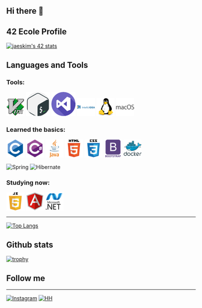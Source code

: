 ## Hi there 👋

## 42 Ecole Profile
[![jaeskim's 42 stats](https://badge42.herokuapp.com/api/stats/jberegon?privacyEmail=true)](https://github.com/JaeSeoKim/badge42)

## Languages and Tools
### Tools:

![Vim](https://github.com/vasekva/vasekva/raw/main/icons/vim.png)
![Bash](https://github.com/vasekva/vasekva/raw/main/icons/gnu-bash.png)
![Vstudio](https://github.com/vasekva/vasekva/raw/main/icons/Vstudio.png)
![Intellij](https://github.com/vasekva/vasekva/raw/main/icons/intellij.png)
![Linux](https://github.com/vasekva/vasekva/raw/main/icons/linux.png)
![MacOS](https://github.com/vasekva/vasekva/raw/main/icons/macos.png)

### Learned the basics:

![C](https://github.com/vasekva/vasekva/raw/main/icons/c.png)
![C_Sharp](https://github.com/vasekva/vasekva/raw/main/icons/c_sharp.png)
![Java](https://github.com/vasekva/vasekva/raw/main/icons/java.png)
![Html](https://github.com/vasekva/vasekva/raw/main/icons/html5.png)
![CSS](https://github.com/vasekva/vasekva/raw/main/icons/css3.png)
![Bootstrap](https://github.com/vasekva/vasekva/raw/main/icons/bootstrap.png)
![Docker](https://github.com/vasekva/vasekva/raw/main/icons/docker.png)


![Spring](https://img.shields.io/badge/-Spring-CCCCCF?style=for-the-badge&logo=spring)
![Hibernate](https://img.shields.io/badge/-Hibernate-996633?style=for-the-badge&logo=hibernate)

### Studying now:

![JS](https://github.com/vasekva/vasekva/raw/main/icons/javascript.png)
![Angular](https://github.com/vasekva/vasekva/raw/main/icons/angularjs.png)
![.NET](https://github.com/vasekva/vasekva/raw/main/icons/dot_net.png)

---
[![Top Langs](https://github-readme-stats.vercel.app/api/top-langs/?username=vasekva&layout=compact)](https://github.com/anuraghazra/github-readme-stats)

[comment]: <> ([![Anurag's GitHub stats]&#40;https://github-readme-stats.vercel.app/api?username=vasekva&show_icons=true&theme=tokyonight&#41;]&#40;https://github.com/anuraghazra/github-readme-stats&#41;)
## Github stats
[![trophy](https://github-profile-trophy.vercel.app/?username=vasekva&theme=onedark)](https://github.com/ryo-ma/github-profile-vasekva)

## Follow me

---
[![Instagram](https://img.shields.io/badge/-Instagram-9966CC?style=for-the-badge&logo=instagram)](https://www.instagram.com/_datmol/)
[![HH](https://img.shields.io/badge/-hh.ru-CC0033?style=for-the-badge&logo=hh)](https://kazan.hh.ru/resume/0ec471d5ff08c69af70039ed1f6747355a5478)
